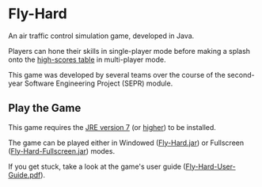 # Fly-Hard

An air traffic control simulation game, developed in Java.

Players can hone their skills in single-player mode before making a splash onto the [high-scores table](https://tomcat-teamgoa.rhcloud.com/admin.jsp) in multi-player mode.

This game was developed by several teams over the course of the second-year Software Engineering Project (SEPR) module.


## Play the Game

This game requires the [JRE version 7](http://www.oracle.com/technetwork/java/javase/downloads/jre7-downloads-1880261.html) (or [higher](https://java.com/download)) to be installed.

The game can be played either in Windowed ([Fly-Hard.jar](https://github.com/a-random-oracle/Fly-Hard/releases/download/First-Release/Fly-Hard.jar)) or Fullscreen ([Fly-Hard-Fullscreen.jar](https://github.com/a-random-oracle/Fly-Hard/releases/download/First-Release/Fly-Hard-Fullscreen.jar)) modes.

If you get stuck, take a look at the game's user guide ([Fly-Hard-User-Guide.pdf](https://github.com/a-random-oracle/Fly-Hard/releases/download/First-Release/Fly-Hard-User-Guide.pdf)).
